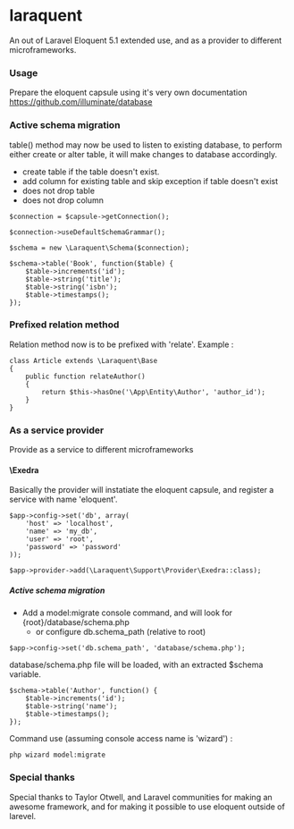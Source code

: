 # laraquent
An out of Laravel Eloquent 5.1 extended use, and as a provider to different microframeworks.

### Usage
Prepare the eloquent capsule using it's very own documentation
https://github.com/illuminate/database

### Active schema migration
table() method may now be used to listen to existing database, to perform either create or alter table, it will make changes to database accordingly.
- create table if the table doesn't exist.
- add column for existing table and skip exception if table doesn't exist
- does not drop table
- does not drop column
```
$connection = $capsule->getConnection();

$connection->useDefaultSchemaGrammar();

$schema = new \Laraquent\Schema($connection);

$schema->table('Book', function($table) {
    $table->increments('id');
    $table->string('title');
    $table->string('isbn');
    $table->timestamps();
});
```

### Prefixed relation method
Relation method now is to be prefixed with 'relate'. Example :
```
class Article extends \Laraquent\Base
{
    public function relateAuthor()
    {
        return $this->hasOne('\App\Entity\Author', 'author_id');
    }
}
```

### As a service provider
Provide as a service to different microframeworks
#### \Exedra
Basically the provider will instatiate the eloquent capsule, and register a service with name 'eloquent'.
```
$app->config->set('db', array(
    'host' => 'localhost',
    'name' => 'my_db',
    'user' => 'root',
    'password' => 'password'
));

$app->provider->add(\Laraquent\Support\Provider\Exedra::class);
```
##### Active schema migration
- Add a model:migrate console command, and will look for {root}/database/schema.php
  - or configure db.schema_path (relative to root)
```
$app->config->set('db.schema_path', 'database/schema.php');
```
database/schema.php file will be loaded, with an extracted $schema variable.
```
$schema->table('Author', function() {
    $table->increments('id');
    $table->string('name');
    $table->timestamps();
});
```

Command use (assuming console access name is 'wizard') :
```
php wizard model:migrate
```

### Special thanks
Special thanks to Taylor Otwell, and Laravel communities for making an awesome framework, and for making it possible to use eloquent outside of larevel. 
